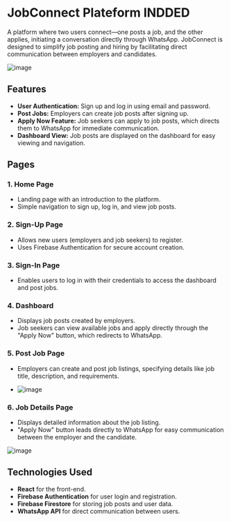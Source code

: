 # JobConnect Plateform INDDED

A platform where two users connect—one posts a job, and the other applies, initiating a conversation directly through WhatsApp. JobConnect is designed to simplify job posting and hiring by facilitating direct communication between employers and candidates.

![image](https://github.com/user-attachments/assets/3b42e27a-5389-4c76-a655-8b4d9ea2151e)

## Features

- **User Authentication:** Sign up and log in using email and password.
- **Post Jobs:** Employers can create job posts after signing up.
- **Apply Now Feature:** Job seekers can apply to job posts, which directs them to WhatsApp for immediate communication.
- **Dashboard View:** Job posts are displayed on the dashboard for easy viewing and navigation.

## Pages

### 1. **Home Page**
   - Landing page with an introduction to the platform.
   - Simple navigation to sign up, log in, and view job posts.

### 2. **Sign-Up Page**
   - Allows new users (employers and job seekers) to register.
   - Uses Firebase Authentication for secure account creation.

### 3. **Sign-In Page**
   - Enables users to log in with their credentials to access the dashboard and post jobs.
   
### 4. **Dashboard**
   - Displays job posts created by employers.
   - Job seekers can view available jobs and apply directly through the "Apply Now" button, which redirects to WhatsApp.
   
### 5. **Post Job Page**
   - Employers can create and post job listings, specifying details like job title, description, and requirements.

   - ![image](https://github.com/user-attachments/assets/bdeb57c5-e19f-4b6a-8892-4c6dff7db29e)


### 6. **Job Details Page**
   - Displays detailed information about the job listing.
   - "Apply Now" button leads directly to WhatsApp for easy communication between the employer and the candidate.

![image](https://github.com/user-attachments/assets/7f15518b-21cc-49ec-9040-904d323732c5)


## Technologies Used

- **React** for the front-end.
- **Firebase Authentication** for user login and registration.
- **Firebase Firestore** for storing job posts and user data.
- **WhatsApp API** for direct communication between users.

